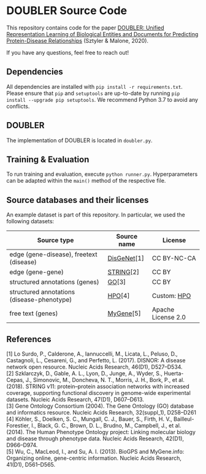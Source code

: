 # DOUBLER Source Code

This repository contains code for the paper [DOUBLER: Unified Representation Learning of Biological Entities and Documents for Predicting Protein-Disease Relationships](http://biorxiv.org/content/10.1101/2020.10.27.357202v1) (Sztyler & Malone, 2020).

If you have any questions, feel free to reach out!

 
## Dependencies
All dependencies are installed with ``pip install -r requirements.txt``. Please ensure that `pip` and `setuptools` are up-to-date by running `pip install --upgrade pip setuptools`. We recommend Python 3.7 to avoid any conflicts.

## DOUBLER
The implementation of DOUBLER is located in `doubler.py`.

## Training & Evaluation
To run training and evaluation, execute `python runner.py`. Hyperparameters can be adapted within the `main()` method of the respective file.

## Source databases and their licenses
An example dataset is part of this repository. In particular, we used the following datasets:

| Source type                                | Source name                                  | License                                         |
|--------------------------------------------|----------------------------------------------|-------------------------------------------------|
| edge (gene-disease), freetext (disease)    | [DisGeNet](https://www.disgenet.org/)[1]     | CC BY-NC-CA                                     |
| edge (gene-gene)                           | [STRING](https://string-db.org/)[2]          | CC BY                                           |
| structured annotations (genes)             | [GO](http://geneontology.org/)[3]            | CC BY                                           |
| structured annotations (disease-phenotype) | [HPO](https://hpo.jax.org/app/)[4]           | Custom: [HPO](https://hpo.jax.org/app/license)  |
| free text (genes)                          | [MyGene](https://mygene.info/)[5]            | Apache License 2.0                              |

## References
[1] Lo Surdo, P., Calderone, A., Iannuccelli, M., Licata, L., Peluso, D., Castagnoli, L., Cesareni, G., and Perfetto, L. (2017). DISNOR: A disease network open resource. Nucleic Acids Research, 46(D1), D527–D534.  
[2] Szklarczyk, D., Gable, A. L., Lyon, D., Junge, A., Wyder, S., Huerta-Cepas, J., Simonovic, M., Doncheva, N. T., Morris, J. H., Bork, P., et al. (2018). STRING v11: protein–protein association networks with increased coverage, supporting functional discovery in genome-wide experimental datasets. Nucleic Acids Research, 47(D1), D607–D613.  
[3] Gene Ontology Consortium (2004). The Gene Ontology (GO) database and informatics resource. Nucleic Acids Research, 32(suppl_1), D258–D261  
[4] Köhler, S., Doelken, S. C., Mungall, C. J., Bauer, S., Firth, H. V., Bailleul-Forestier, I., Black, G. C., Brown, D. L., Brudno, M., Campbell, J., et al. (2014). The Human Phenotype Ontology project: Linking molecular biology and disease through phenotype data. Nucleic Acids Research, 42(D1), D966–D974.  
[5] Wu, C., MacLeod, I., and Su, A. I. (2013). BioGPS and MyGene.info: Organizing online, gene-centric information. Nucleic Acids Research, 41(D1), D561–D565.